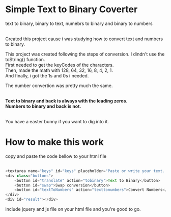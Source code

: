 # Simple Text to Binary Coverter
text to binary, binary to text, numebrs to binary and binary to numbers<br><br>


Created this project cause i was studying how to convert text and numbers to binary.

This project was created following the steps of conversion. I dindn't use the toString() function.<br>
First needed to get the keyCodes of the characters.<br>
Then, made the math with 128, 64, 32, 16, 8, 4, 2, 1.<br>
And finally, i got the 1s and 0s i needed.

The number convertion was pretty much the same.<br><br>

<b>Text to binary and back is always with the leading zeros.<br>
Numbers to binary and back is not.</b><br><br>

You have a easter bunny if you want to dig into it.


# How to make this work

copy and paste the code bellow to your html file<br><br>
```javascript
<textarea name="keys" id="keys" placeholder="Paste or write your text. Click the button and convert text to binary."></textarea>
<div class="buttons">
    <button id="translate" action="tobinary">Text to Binary</button>
    <button id="swap">Swap conversion</button>
    <button id="textToNumbers" action="texttonumbers">Convert Numbers</button>
</div>
<div id="result"></div>
```
include jquery and js file on your html file and you're good to go.
